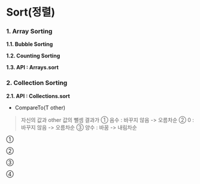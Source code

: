 ﻿# Sort(정렬)

### 1. Array Sorting

**1.1. Bubble Sorting**

**1.2. Counting Sorting**

**1.3. API : Arrays.sort**


### 2. Collection Sorting

**2.1. API : Collections.sort**

- CompareTo(T other)

>자신의 값과 other 값의 뺄셈 결과가
>① 음수 : 바꾸지 않음 -> 오름차순
>② 0 : 바꾸지 않음 -> 오름차순
>③ 양수 : 바꿈 -> 내림차순




① 

② 

③ 

④ 
